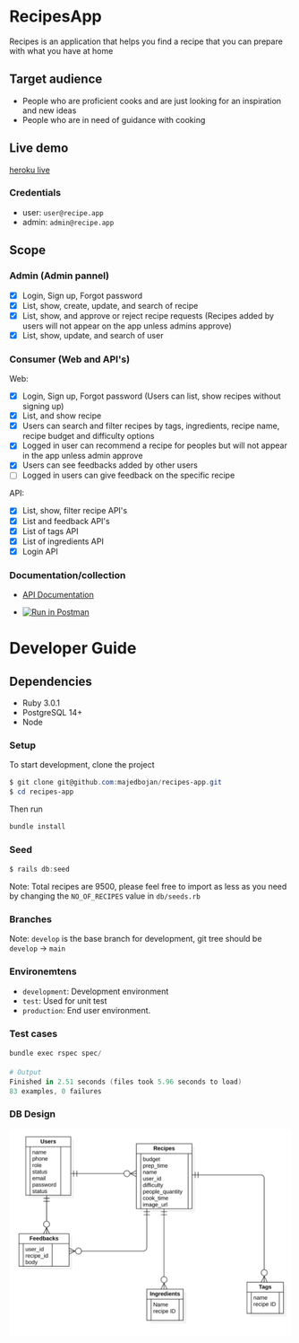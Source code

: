 # RecipesApp

Recipes is an application that helps you find a recipe that you can prepare with what you have at home

## Target audience

- People who are proficient cooks and are just looking for an inspiration and new ideas
- People who are in need of guidance with cooking

## Live demo

[heroku live](https://recipe-app-test.herokuapp.com/)

### Credentials

- user: `user@recipe.app`
- admin: `admin@recipe.app`

## Scope

### Admin (Admin pannel)

- [x] Login, Sign up, Forgot password
- [x] List, show, create, update, and search of recipe
- [x] List, show, and approve or reject recipe requests (Recipes added by users will not appear on the app unless admins approve)
- [x] List, show, update, and search of user

### Consumer (Web and API's)

Web:

- [x] Login, Sign up, Forgot password (Users can list, show recipes without signing up)
- [x] List, and show recipe
- [x] Users can search and filter recipes by tags, ingredients, recipe name, recipe budget and difficulty options
- [x] Logged in user can recommend a recipe for peoples but will not appear in the app unless admin approve
- [x] Users can see feedbacks added by other users
- [ ] Logged in users can give feedback on the specific recipe

API:

- [x] List, show, filter recipe API's
- [x] List and feedback API's
- [x] List of tags API
- [x] List of ingredients API
- [x] Login API

### Documentation/collection

- [API Documentation](https://documenter.getpostman.com/view/1831165/UVRGD434)

- [![Run in Postman](https://run.pstmn.io/button.svg)](https://app.getpostman.com/run-collection/6ba8f1062a920ab76dd4?action=collection%2Fimport)

# Developer Guide

## Dependencies

- Ruby 3.0.1
- PostgreSQL 14+
- Node

### Setup

To start development, clone the project

```powershell
$ git clone git@github.com:majedbojan/recipes-app.git
$ cd recipes-app
```

Then run

```powershell
bundle install
```

### Seed

```powershell
$ rails db:seed
```

Note: Total recipes are 9500, please feel free to import as less as you need by changing the `NO_OF_RECIPES` value in `db/seeds.rb`

### Branches

Note: `develop` is the base branch for development, git tree should be `develop` -> `main`

### Environemtens

- `development`: Development environment
- `test`: Used for unit test
- `production`: End user environment.

### Test cases

```powershell
bundle exec rspec spec/

# Output
Finished in 2.51 seconds (files took 5.96 seconds to load)
83 examples, 0 failures
```

### DB Design

![ERD](./docs/recipeAppDB.png)
